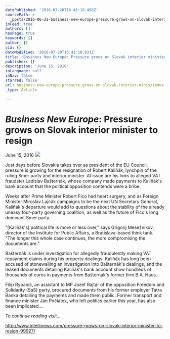 ```yaml
---
datePublished: '2016-07-20T16:41:18.498Z'
sourcePath: >-
  _posts/2016-06-21-business-new-europe-pressure-grows-on-slovak-interior-minis.md
inFeed: true
authors: []
hasPage: true
keywords: []
author: []
via: {}
dateModified: '2016-07-20T16:41:18.033Z'
title: 'Business New Europe: Pressure grows on Slovak interior minister to resign'
publisher: {}
description: 'June 15, 2016'
inLanguage: null
inNav: false
starred: false
url: business-new-europe-pressure-grows-on-slovak-interior-minis/index.html
_type: Article

---
```

# _**Business New Europe**_**: Pressure grows on Slovak interior minister to resign**

June 15, 2016
![](https://the-grid-user-content.s3-us-west-2.amazonaws.com/216cf6d9-0bd0-4c5a-ad95-ff7c03d894d4.jpg)

Just days before Slovakia takes over as president of the EU Council, pressure is growing for the resignation of Robert Kaliňák, lynchpin of the ruling Smer party and interior minister. At issue are his links to alleged VAT fraudster Ladislav Bašternák, whose company made payments to Kaliňák's bank account that the political opposition contends were a bribe.

Weeks after Prime Minister Robert Fico had heart surgery, and as Foreign Minister Miroslav Lajčák campaigns to be the next UN Secretary General, Kaliňák's departure would add to questions about the stability of the already uneasy four-party governing coalition, as well as the future of Fico's long dominant Smer party.

"\[Kaliňák's\] political life is more or less over," says Grigorij Mesežnikov, director of the Institute for Public Affairs, a Bratislava-based think tank. "The longer this whole case continues, the more compromising the documents are."

Bašternák is under investigation for allegedly fraudulently making VAT repayment claims during his property dealings. Kaliňák has long been accused of stonewalling an investigation into Bašternák's dealings, and the leaked documents detailing Kaliňák's bank account show hundreds of thousands of euros in payments from Bašternák's former firm B.A. Haus.

Filip Rybanič, an assistant to MP Jozef Rajtár of the opposition Freedom and Solidarity (SaS) party, procured documents from his former employer Tatra Banka detailing the payments and made them public. Former transport and finance minister Ján Počiatek, who left politics earlier this year, has also been implicated....

_To continue reading visit..._

http://www.intellinews.com/pressure-grows-on-slovak-interior-minister-to-resign-99927/